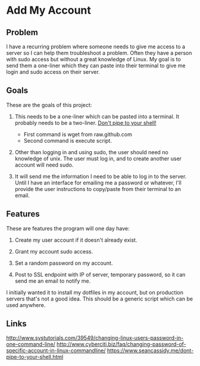 # Add My Account

## Problem

I have a recurring problem where someone needs to give me access to a
server so I can help them troubleshoot a problem. Often they have a
person with sudo access but without a great knowledge of Linux. My goal
is to send them a one-liner which they can paste into their terminal to
give me login and sudo access on their server.

## Goals

These are the goals of this project:

1. This needs to be a one-liner which can be pasted into a terminal. It
   probably needs to be a two-liner. [Don't pipe to your
shell!](https://www.seancassidy.me/dont-pipe-to-your-shell.html)
	* First command is wget from raw.github.com
	* Second command is execute script.

2. Other than logging in and using sudo, the user should need no
   knowledge of unix. The user must log in, and to create another user
   account will need sudo.

3. It will send me the information I need to be able to log in to the
   server. Until I have an interface for emailing me a password or
whatever, I'll provide the user instructions to copy/paste from their
terminal to an email.

## Features

These are features the program will one day have:

1. Create my user account if it doesn't already exist.

2. Grant my account sudo access.

3. Set a random password on my account. 

4. Post to SSL endpoint with IP of server, temporary password, so it can
   send me an email to notify me.

I initially wanted it to install my dotfiles in my account, but on
production servers that's not a good idea. This should be a generic
script which can be used anywhere.

## Links

http://www.systutorials.com/39549/changing-linux-users-password-in-one-command-line/
http://www.cyberciti.biz/faq/changing-password-of-specific-account-in-linux-commandline/
https://www.seancassidy.me/dont-pipe-to-your-shell.html
